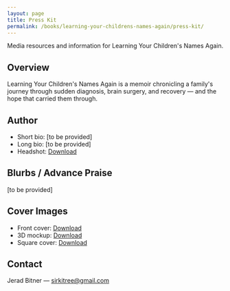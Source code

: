 ```yaml
---
layout: page
title: Press Kit
permalink: /books/learning-your-childrens-names-again/press-kit/
---
```


<p class="lede">Media resources and information for Learning Your Children's Names Again.</p>

## Overview

Learning Your Children's Names Again is a memoir chronicling a family's journey through sudden diagnosis, brain surgery, and recovery — and the hope that carried them through.

## Author

- Short bio: [to be provided]
- Long bio: [to be provided]
- Headshot: <a href="/assets/books/learning-your-childrens-names-again/author-headshot.jpg">Download</a>

## Blurbs / Advance Praise

[to be provided]

## Cover Images

- Front cover: <a href="/assets/books/learning-your-childrens-names-again/cover-front.jpg">Download</a>
- 3D mockup: <a href="/assets/books/learning-your-childrens-names-again/cover-3d.jpg">Download</a>
- Square cover: <a href="/assets/books/learning-your-childrens-names-again/cover-square.jpg">Download</a>

## Contact

Jerad Bitner — <a href="mailto:sirkitree@gmail.com">sirkitree@gmail.com</a>

<style>
.lede { color: var(--muted-color); margin-bottom: 12px; }
</style>


